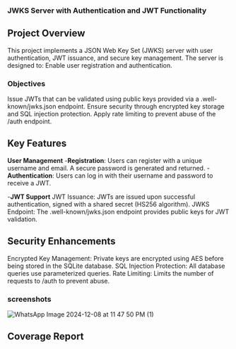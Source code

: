 ### JWKS Server with Authentication and JWT Functionality

## Project Overview

This project implements a JSON Web Key Set (JWKS) server with user authentication, JWT issuance, and secure key management. The server is designed to:
Enable user registration and authentication.
### Objectives
Issue JWTs that can be validated using public keys provided via a .well-known/jwks.json endpoint.
Ensure security through encrypted key storage and SQL injection protection.
Apply rate limiting to prevent abuse of the /auth endpoint.

## Key Features
 **User Management**
-**Registration**: Users can register with a unique username and email. A secure password is generated and returned.
-**Authentication**: Users can log in with their username and password to receive a JWT.


-**JWT Support**
JWT Issuance: JWTs are issued upon successful authentication, signed with a shared secret (HS256 algorithm).
JWKS Endpoint: The .well-known/jwks.json endpoint provides public keys for JWT validation.

## Security Enhancements
Encrypted Key Management: Private keys are encrypted using AES before being stored in the SQLite database.
SQL Injection Protection: All database queries use parameterized queries.
Rate Limiting: Limits the number of requests to /auth to prevent abuse.
### screenshots
![WhatsApp Image 2024-12-08 at 11 47 50 PM (1)](https://github.com/user-attachments/assets/ff2a120a-c85a-415f-9ef2-49ab5ea9c5d1)

## Coverage Report
